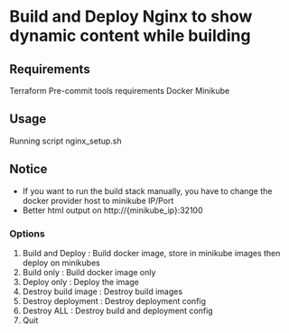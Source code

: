 # Build and Deploy Nginx to show dynamic content while building

## Requirements

Terraform
Pre-commit tools requirements
Docker
Minikube

## Usage

Running script nginx_setup.sh

## Notice

 * If you want to run the build stack manually, you have to change the docker provider host to minikube IP/Port
 * Better html output on http://{minikube_ip}:32100

### Options
1) Build and Deploy : Build docker image, store in minikube images then deploy on minikubes
2) Build only : Build docker image only
3) Deploy only : Deploy the image
4) Destroy build image : Destroy build images
5) Destroy deployment : Destroy deployment config
6) Destroy ALL : Destroy build and deployment config
7) Quit